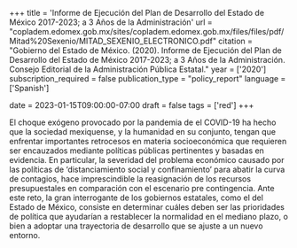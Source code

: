 +++
title = 'Informe de Ejecución del Plan de Desarrollo del Estado de México 2017-2023; a 3 Años de la Administración'
url = "copladem.edomex.gob.mx/sites/copladem.edomex.gob.mx/files/files/pdf/Mitad%20Sexenio/MITAD_SEXENIO_ELECTRONICO.pdf"
citation = "Gobierno del Estado de México. (2020). Informe de Ejecución del Plan de Desarrollo del Estado de México 2017-2023; a 3 Años de la Administración. Consejo Editorial de la Administración Pública Estatal."
year = ['2020']
subscription_required = false
publication_type = "policy_report"
language = ['Spanish']


date = 2023-01-15T09:00:00-07:00
draft = false
tags = ['red']
+++

El choque exógeno provocado por la pandemia de el COVID-19 ha hecho que la sociedad mexiquense, y la humanidad en su conjunto, tengan que enfrentar importantes retrocesos en materia socioeconómica que requieren ser encauzados mediante políticas públicas pertinentes y basadas en evidencia. En particular, la severidad del problema económico causado por las políticas de ‘distanciamiento social y confinamiento’ para abatir la curva de contagios, hace imprescindible la reasignación de los recursos presupuestales en comparación con el escenario pre contingencia. Ante este reto, la gran interrogante de los gobiernos estatales, como el del Estado de México, consiste en determinar cuáles deben ser las prioridades de política que ayudarían a restablecer la normalidad en el mediano plazo, o bien a adoptar una trayectoria de desarrollo que se ajuste a un nuevo entorno.